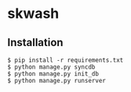 skwash
======

Installation
------------

    $ pip install -r requirements.txt
    $ python manage.py syncdb
    $ python manage.py init_db
    $ python manage.py runserver

